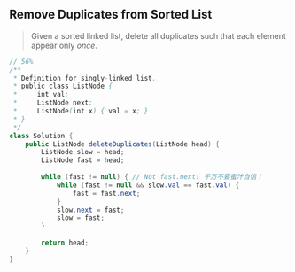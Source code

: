 ## Remove Duplicates from Sorted List

> Given a sorted linked list, delete all duplicates such that each element appear only *once*.



```java
// 56%
/**
 * Definition for singly-linked list.
 * public class ListNode {
 *     int val;
 *     ListNode next;
 *     ListNode(int x) { val = x; }
 * }
 */
class Solution {
    public ListNode deleteDuplicates(ListNode head) {
        ListNode slow = head;
        ListNode fast = head;
        
        while (fast != null) { // Not fast.next! 千万不要蜜汁自信！
            while (fast != null && slow.val == fast.val) {
                fast = fast.next;
            }
            slow.next = fast;
            slow = fast;
        }
        
        return head;
    }
}
```

